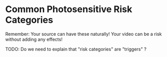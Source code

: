 # Common Photosensitive Risk Categories

Remember: Your source can have these naturally! Your video can be a risk without adding any effects!

TODO: Do we need to explain that "risk categories" are "triggers" ?